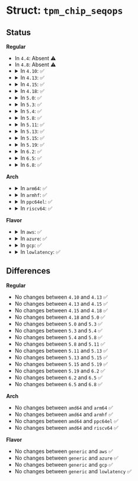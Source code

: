 # Struct: <code>tpm_chip_seqops</code>

## Status
<b>Regular</b>
<ul>
<li>
In <code>4.4</code>: Absent ⚠️
</li>
<li>
In <code>4.8</code>: Absent ⚠️
</li>
<li>
<details>
<summary>In <code>4.10</code>: ✅</summary>

```c
struct tpm_chip_seqops {
    struct tpm_chip *chip;
    const struct seq_operations *seqops;
};
```
</details>
</li>
<li>
<details>
<summary>In <code>4.13</code>: ✅</summary>

```c
struct tpm_chip_seqops {
    struct tpm_chip *chip;
    const struct seq_operations *seqops;
};
```
</details>
</li>
<li>
<details>
<summary>In <code>4.15</code>: ✅</summary>

```c
struct tpm_chip_seqops {
    struct tpm_chip *chip;
    const struct seq_operations *seqops;
};
```
</details>
</li>
<li>
<details>
<summary>In <code>4.18</code>: ✅</summary>

```c
struct tpm_chip_seqops {
    struct tpm_chip *chip;
    const struct seq_operations *seqops;
};
```
</details>
</li>
<li>
<details>
<summary>In <code>5.0</code>: ✅</summary>

```c
struct tpm_chip_seqops {
    struct tpm_chip *chip;
    const struct seq_operations *seqops;
};
```
</details>
</li>
<li>
<details>
<summary>In <code>5.3</code>: ✅</summary>

```c
struct tpm_chip_seqops {
    struct tpm_chip *chip;
    const struct seq_operations *seqops;
};
```
</details>
</li>
<li>
<details>
<summary>In <code>5.4</code>: ✅</summary>

```c
struct tpm_chip_seqops {
    struct tpm_chip *chip;
    const struct seq_operations *seqops;
};
```
</details>
</li>
<li>
<details>
<summary>In <code>5.8</code>: ✅</summary>

```c
struct tpm_chip_seqops {
    struct tpm_chip *chip;
    const struct seq_operations *seqops;
};
```
</details>
</li>
<li>
<details>
<summary>In <code>5.11</code>: ✅</summary>

```c
struct tpm_chip_seqops {
    struct tpm_chip *chip;
    const struct seq_operations *seqops;
};
```
</details>
</li>
<li>
<details>
<summary>In <code>5.13</code>: ✅</summary>

```c
struct tpm_chip_seqops {
    struct tpm_chip *chip;
    const struct seq_operations *seqops;
};
```
</details>
</li>
<li>
<details>
<summary>In <code>5.15</code>: ✅</summary>

```c
struct tpm_chip_seqops {
    struct tpm_chip *chip;
    const struct seq_operations *seqops;
};
```
</details>
</li>
<li>
<details>
<summary>In <code>5.19</code>: ✅</summary>

```c
struct tpm_chip_seqops {
    struct tpm_chip *chip;
    const struct seq_operations *seqops;
};
```
</details>
</li>
<li>
<details>
<summary>In <code>6.2</code>: ✅</summary>

```c
struct tpm_chip_seqops {
    struct tpm_chip *chip;
    const struct seq_operations *seqops;
};
```
</details>
</li>
<li>
<details>
<summary>In <code>6.5</code>: ✅</summary>

```c
struct tpm_chip_seqops {
    struct tpm_chip *chip;
    const struct seq_operations *seqops;
};
```
</details>
</li>
<li>
<details>
<summary>In <code>6.8</code>: ✅</summary>

```c
struct tpm_chip_seqops {
    struct tpm_chip *chip;
    const struct seq_operations *seqops;
};
```
</details>
</li>
</ul>
<b>Arch</b>
<ul>
<li>
<details>
<summary>In <code>arm64</code>: ✅</summary>

```c
struct tpm_chip_seqops {
    struct tpm_chip *chip;
    const struct seq_operations *seqops;
};
```
</details>
</li>
<li>
<details>
<summary>In <code>armhf</code>: ✅</summary>

```c
struct tpm_chip_seqops {
    struct tpm_chip *chip;
    const struct seq_operations *seqops;
};
```
</details>
</li>
<li>
<details>
<summary>In <code>ppc64el</code>: ✅</summary>

```c
struct tpm_chip_seqops {
    struct tpm_chip *chip;
    const struct seq_operations *seqops;
};
```
</details>
</li>
<li>
<details>
<summary>In <code>riscv64</code>: ✅</summary>

```c
struct tpm_chip_seqops {
    struct tpm_chip *chip;
    const struct seq_operations *seqops;
};
```
</details>
</li>
</ul>
<b>Flavor</b>
<ul>
<li>
<details>
<summary>In <code>aws</code>: ✅</summary>

```c
struct tpm_chip_seqops {
    struct tpm_chip *chip;
    const struct seq_operations *seqops;
};
```
</details>
</li>
<li>
<details>
<summary>In <code>azure</code>: ✅</summary>

```c
struct tpm_chip_seqops {
    struct tpm_chip *chip;
    const struct seq_operations *seqops;
};
```
</details>
</li>
<li>
<details>
<summary>In <code>gcp</code>: ✅</summary>

```c
struct tpm_chip_seqops {
    struct tpm_chip *chip;
    const struct seq_operations *seqops;
};
```
</details>
</li>
<li>
<details>
<summary>In <code>lowlatency</code>: ✅</summary>

```c
struct tpm_chip_seqops {
    struct tpm_chip *chip;
    const struct seq_operations *seqops;
};
```
</details>
</li>
</ul>

## Differences
<b>Regular</b>
<ul>
<li>
No changes between <code>4.10</code> and <code>4.13</code> ✅
</li>
<li>
No changes between <code>4.13</code> and <code>4.15</code> ✅
</li>
<li>
No changes between <code>4.15</code> and <code>4.18</code> ✅
</li>
<li>
No changes between <code>4.18</code> and <code>5.0</code> ✅
</li>
<li>
No changes between <code>5.0</code> and <code>5.3</code> ✅
</li>
<li>
No changes between <code>5.3</code> and <code>5.4</code> ✅
</li>
<li>
No changes between <code>5.4</code> and <code>5.8</code> ✅
</li>
<li>
No changes between <code>5.8</code> and <code>5.11</code> ✅
</li>
<li>
No changes between <code>5.11</code> and <code>5.13</code> ✅
</li>
<li>
No changes between <code>5.13</code> and <code>5.15</code> ✅
</li>
<li>
No changes between <code>5.15</code> and <code>5.19</code> ✅
</li>
<li>
No changes between <code>5.19</code> and <code>6.2</code> ✅
</li>
<li>
No changes between <code>6.2</code> and <code>6.5</code> ✅
</li>
<li>
No changes between <code>6.5</code> and <code>6.8</code> ✅
</li>
</ul>
<b>Arch</b>
<ul>
<li>
No changes between <code>amd64</code> and <code>arm64</code> ✅
</li>
<li>
No changes between <code>amd64</code> and <code>armhf</code> ✅
</li>
<li>
No changes between <code>amd64</code> and <code>ppc64el</code> ✅
</li>
<li>
No changes between <code>amd64</code> and <code>riscv64</code> ✅
</li>
</ul>
<b>Flavor</b>
<ul>
<li>
No changes between <code>generic</code> and <code>aws</code> ✅
</li>
<li>
No changes between <code>generic</code> and <code>azure</code> ✅
</li>
<li>
No changes between <code>generic</code> and <code>gcp</code> ✅
</li>
<li>
No changes between <code>generic</code> and <code>lowlatency</code> ✅
</li>
</ul>
